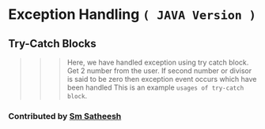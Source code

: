 # Exception Handling `( JAVA Version )`

## Try-Catch Blocks

>>> Here, we have handled exception using try catch block.
>>> Get 2 number from the user. If second number or divisor is said to be zero then exception event occurs which have been handled
>>> This is an example `usages of try-catch block`.

### Contributed by [Sm Satheesh](https://github.com/smsatheesh)